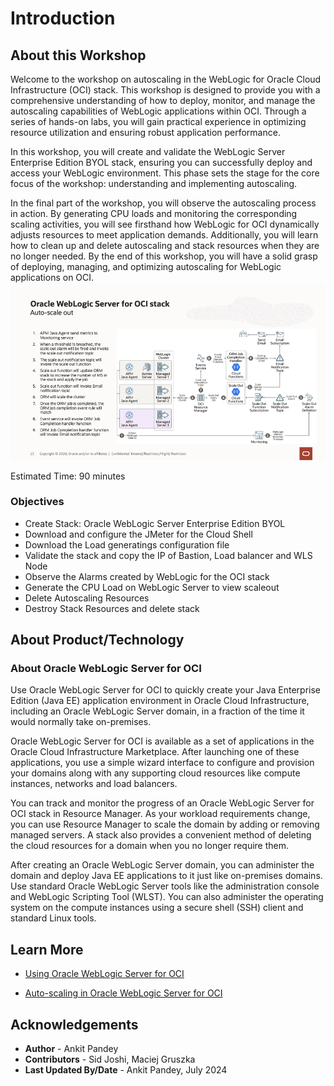# Introduction

## About this Workshop

Welcome to the workshop on autoscaling in the WebLogic for Oracle Cloud Infrastructure (OCI) stack. This workshop is designed to provide you with a comprehensive understanding of how to deploy, monitor, and manage the autoscaling capabilities of WebLogic applications within OCI. Through a series of hands-on labs, you will gain practical experience in optimizing resource utilization and ensuring robust application performance.

In this workshop, you will create and validate the WebLogic Server Enterprise Edition BYOL stack, ensuring you can successfully deploy and access your WebLogic environment. This phase sets the stage for the core focus of the workshop: understanding and implementing autoscaling.

In the final part of the workshop, you will observe the autoscaling process in action. By generating CPU loads and monitoring the corresponding scaling activities, you will see firsthand how WebLogic for OCI dynamically adjusts resources to meet application demands. Additionally, you will learn how to clean up and delete autoscaling and stack resources when they are no longer needed. By the end of this workshop, you will have a solid grasp of deploying, managing, and optimizing autoscaling for WebLogic applications on OCI.
![oci autoscale](images/image.png)

Estimated Time: 90 minutes

### Objectives

* Create Stack: Oracle WebLogic Server Enterprise Edition BYOL
* Download and configure the JMeter for the Cloud Shell
* Download the Load generatings configuration file
* Validate the stack and copy the IP of Bastion, Load balancer and WLS Node
* Observe the Alarms created by WebLogic for the OCI stack
* Generate the CPU Load on WebLogic Server to view scaleout
* Delete Autoscaling Resources
* Destroy Stack Resources and delete stack
           

## About Product/Technology
### About Oracle WebLogic Server for OCI
Use Oracle WebLogic Server for OCI to quickly create your Java Enterprise Edition (Java EE) application environment in Oracle Cloud Infrastructure, including an Oracle WebLogic Server domain, in a fraction of the time it would normally take on-premises.

Oracle WebLogic Server for OCI is available as a set of applications in the Oracle Cloud Infrastructure Marketplace. After launching one of these applications, you use a simple wizard interface to configure and provision your domains along with any supporting cloud resources like compute instances, networks and load balancers.

You can track and monitor the progress of an Oracle WebLogic Server for OCI stack in Resource Manager. As your workload requirements change, you can use Resource Manager to scale the domain by adding or removing managed servers. A stack also provides a convenient method of deleting the cloud resources for a domain when you no longer require them.

After creating an Oracle WebLogic Server domain, you can administer the domain and deploy Java EE applications to it just like on-premises domains. Use standard Oracle WebLogic Server tools like the administration console and WebLogic Scripting Tool (WLST). You can also administer the operating system on the compute instances using a secure shell (SSH) client and standard Linux tools.




## Learn More

* [Using Oracle WebLogic Server for OCI](https://docs.oracle.com/en/cloud/paas/weblogic-cloud/user/oracle-weblogic-server-oracle-cloud-infrastructure.html)

* [Auto-scaling in Oracle WebLogic Server for OCI](https://blogs.oracle.com/weblogicserver/post/auto-scaling-in-oracle-weblogic-server-for-oci)

## Acknowledgements

* **Author** -  Ankit Pandey
* **Contributors** - Sid Joshi, Maciej Gruszka
* **Last Updated By/Date** - Ankit Pandey, July 2024